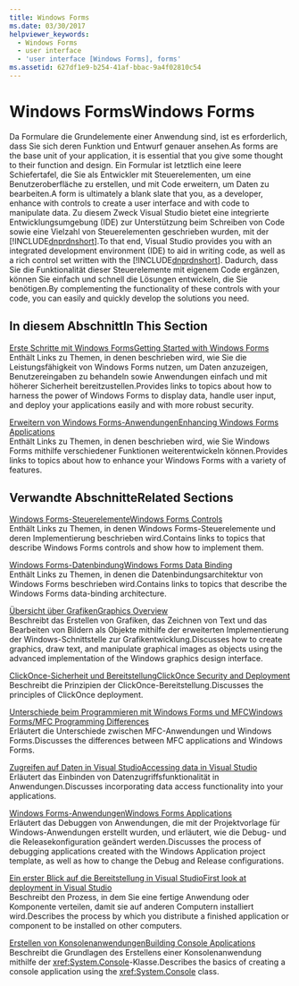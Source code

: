 ```yaml
---
title: Windows Forms
ms.date: 03/30/2017
helpviewer_keywords:
  - Windows Forms
  - user interface
  - 'user interface [Windows Forms], forms'
ms.assetid: 627df1e9-b254-41af-bbac-9a4f02810c54
---
```

# <a name="windows-forms"></a><span data-ttu-id="bc792-102">Windows Forms</span><span class="sxs-lookup"><span data-stu-id="bc792-102">Windows Forms</span></span>
<span data-ttu-id="bc792-103">Da Formulare die Grundelemente einer Anwendung sind, ist es erforderlich, dass Sie sich deren Funktion und Entwurf genauer ansehen.</span><span class="sxs-lookup"><span data-stu-id="bc792-103">As forms are the base unit of your application, it is essential that you give some thought to their function and design.</span></span> <span data-ttu-id="bc792-104">Ein Formular ist letztlich eine leere Schiefertafel, die Sie als Entwickler mit Steuerelementen, um eine Benutzeroberfläche zu erstellen, und mit Code erweitern, um Daten zu bearbeiten.</span><span class="sxs-lookup"><span data-stu-id="bc792-104">A form is ultimately a blank slate that you, as a developer, enhance with controls to create a user interface and with code to manipulate data.</span></span> <span data-ttu-id="bc792-105">Zu diesem Zweck Visual Studio bietet eine integrierte Entwicklungsumgebung (IDE) zur Unterstützung beim Schreiben von Code sowie eine Vielzahl von Steuerelementen geschrieben wurden, mit der [!INCLUDE[dnprdnshort](../../../includes/dnprdnshort-md.md)].</span><span class="sxs-lookup"><span data-stu-id="bc792-105">To that end, Visual Studio provides you with an integrated development environment (IDE) to aid in writing code, as well as a rich control set written with the [!INCLUDE[dnprdnshort](../../../includes/dnprdnshort-md.md)].</span></span> <span data-ttu-id="bc792-106">Dadurch, dass Sie die Funktionalität dieser Steuerelemente mit eigenem Code ergänzen, können Sie einfach und schnell die Lösungen entwickeln, die Sie benötigen.</span><span class="sxs-lookup"><span data-stu-id="bc792-106">By complementing the functionality of these controls with your code, you can easily and quickly develop the solutions you need.</span></span>  
  
## <a name="in-this-section"></a><span data-ttu-id="bc792-107">In diesem Abschnitt</span><span class="sxs-lookup"><span data-stu-id="bc792-107">In This Section</span></span>  
 [<span data-ttu-id="bc792-108">Erste Schritte mit Windows Forms</span><span class="sxs-lookup"><span data-stu-id="bc792-108">Getting Started with Windows Forms</span></span>](getting-started-with-windows-forms.md)  
 <span data-ttu-id="bc792-109">Enthält Links zu Themen, in denen beschrieben wird, wie Sie die Leistungsfähigkeit von Windows Forms nutzen, um Daten anzuzeigen, Benutzereingaben zu behandeln sowie Anwendungen einfach und mit höherer Sicherheit bereitzustellen.</span><span class="sxs-lookup"><span data-stu-id="bc792-109">Provides links to topics about how to harness the power of Windows Forms to display data, handle user input, and deploy your applications easily and with more robust security.</span></span>  
  
 [<span data-ttu-id="bc792-110">Erweitern von Windows Forms-Anwendungen</span><span class="sxs-lookup"><span data-stu-id="bc792-110">Enhancing Windows Forms Applications</span></span>](./advanced/index.md)  
 <span data-ttu-id="bc792-111">Enthält Links zu Themen, in denen beschrieben wird, wie Sie Windows Forms mithilfe verschiedener Funktionen weiterentwickeln können.</span><span class="sxs-lookup"><span data-stu-id="bc792-111">Provides links to topics about how to enhance your Windows Forms with a variety of features.</span></span>  
  
## <a name="related-sections"></a><span data-ttu-id="bc792-112">Verwandte Abschnitte</span><span class="sxs-lookup"><span data-stu-id="bc792-112">Related Sections</span></span>  
 [<span data-ttu-id="bc792-113">Windows Forms-Steuerelemente</span><span class="sxs-lookup"><span data-stu-id="bc792-113">Windows Forms Controls</span></span>](./controls/index.md)  
 <span data-ttu-id="bc792-114">Enthält Links zu Themen, in denen Windows Forms-Steuerelemente und deren Implementierung beschrieben wird.</span><span class="sxs-lookup"><span data-stu-id="bc792-114">Contains links to topics that describe Windows Forms controls and show how to implement them.</span></span>  
  
 [<span data-ttu-id="bc792-115">Windows Forms-Datenbindung</span><span class="sxs-lookup"><span data-stu-id="bc792-115">Windows Forms Data Binding</span></span>](windows-forms-data-binding.md)  
 <span data-ttu-id="bc792-116">Enthält Links zu Themen, in denen die Datenbindungsarchitektur von Windows Forms beschrieben wird.</span><span class="sxs-lookup"><span data-stu-id="bc792-116">Contains links to topics that describe the Windows Forms data-binding architecture.</span></span>  
  
 [<span data-ttu-id="bc792-117">Übersicht über Grafiken</span><span class="sxs-lookup"><span data-stu-id="bc792-117">Graphics Overview</span></span>](./advanced/graphics-overview-windows-forms.md)  
 <span data-ttu-id="bc792-118">Beschreibt das Erstellen von Grafiken, das Zeichnen von Text und das Bearbeiten von Bildern als Objekte mithilfe der erweiterten Implementierung der Windows-Schnittstelle zur Grafikentwicklung.</span><span class="sxs-lookup"><span data-stu-id="bc792-118">Discusses how to create graphics, draw text, and manipulate graphical images as objects using the advanced implementation of the Windows graphics design interface.</span></span>  
  
 [<span data-ttu-id="bc792-119">ClickOnce-Sicherheit und Bereitstellung</span><span class="sxs-lookup"><span data-stu-id="bc792-119">ClickOnce Security and Deployment</span></span>](/visualstudio/deployment/clickonce-security-and-deployment)  
 <span data-ttu-id="bc792-120">Beschreibt die Prinzipien der ClickOnce-Bereitstellung.</span><span class="sxs-lookup"><span data-stu-id="bc792-120">Discusses the principles of ClickOnce deployment.</span></span>  
  
 [<span data-ttu-id="bc792-121">Unterschiede beim Programmieren mit Windows Forms und MFC</span><span class="sxs-lookup"><span data-stu-id="bc792-121">Windows Forms/MFC Programming Differences</span></span>](/cpp/dotnet/windows-forms-mfc-programming-differences)  
 <span data-ttu-id="bc792-122">Erläutert die Unterschiede zwischen MFC-Anwendungen und Windows Forms.</span><span class="sxs-lookup"><span data-stu-id="bc792-122">Discusses the differences between MFC applications and Windows Forms.</span></span>  
  
 [<span data-ttu-id="bc792-123">Zugreifen auf Daten in Visual Studio</span><span class="sxs-lookup"><span data-stu-id="bc792-123">Accessing data in Visual Studio</span></span>](/visualstudio/data-tools/accessing-data-in-visual-studio)  
 <span data-ttu-id="bc792-124">Erläutert das Einbinden von Datenzugriffsfunktionalität in Anwendungen.</span><span class="sxs-lookup"><span data-stu-id="bc792-124">Discusses incorporating data access functionality into your applications.</span></span>  
  
 [<span data-ttu-id="bc792-125">Windows Forms-Anwendungen</span><span class="sxs-lookup"><span data-stu-id="bc792-125">Windows Forms Applications</span></span>](/visualstudio/debugger/debugging-preparation-windows-forms-applications)  
 <span data-ttu-id="bc792-126">Erläutert das Debuggen von Anwendungen, die mit der Projektvorlage für Windows-Anwendungen erstellt wurden, und erläutert, wie die Debug- und die Releasekonfiguration geändert werden.</span><span class="sxs-lookup"><span data-stu-id="bc792-126">Discusses the process of debugging applications created with the Windows Application project template, as well as how to change the Debug and Release configurations.</span></span>  
  
 [<span data-ttu-id="bc792-127">Ein erster Blick auf die Bereitstellung in Visual Studio</span><span class="sxs-lookup"><span data-stu-id="bc792-127">First look at deployment in Visual Studio</span></span>](/visualstudio/deployment/deploying-applications-services-and-components)  
 <span data-ttu-id="bc792-128">Beschreibt den Prozess, in dem Sie eine fertige Anwendung oder Komponente verteilen, damit sie auf anderen Computern installiert wird.</span><span class="sxs-lookup"><span data-stu-id="bc792-128">Describes the process by which you distribute a finished application or component to be installed on other computers.</span></span>  
  
 [<span data-ttu-id="bc792-129">Erstellen von Konsolenanwendungen</span><span class="sxs-lookup"><span data-stu-id="bc792-129">Building Console Applications</span></span>](../../standard/building-console-apps.md)  
 <span data-ttu-id="bc792-130">Beschreibt die Grundlagen des Erstellens einer Konsolenanwendung mithilfe der <xref:System.Console>-Klasse.</span><span class="sxs-lookup"><span data-stu-id="bc792-130">Describes the basics of creating a console application using the <xref:System.Console> class.</span></span>
